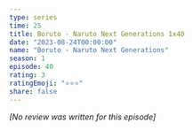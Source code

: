 ```yaml
---
type: series
time: 25
title: Boruto - Naruto Next Generations 1x40
date: "2023-08-24T00:00:00"
name: "Boruto - Naruto Next Generations"
season: 1
episode: 40
rating: 3
ratingEmoji: "⭐️⭐️⭐️"
share: false
---
```


_[No review was written for this episode]_